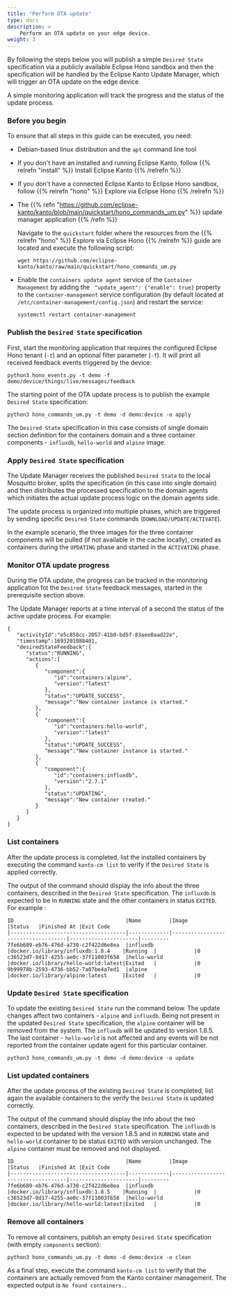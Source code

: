 ```yaml
---
title: "Perform OTA update"
type: docs
description: >
    Perform an OTA update on your edge device.
weight: 3
---
```


By following the steps below you will publish a simple `Desired State` specification via a publicly available Eclipse Hono sandbox and then the specification will be handled by the Eclipse Kanto Update Manager, which will trigger an OTA update on
the edge device.

A simple monitoring application will track the progress and the status of the update process.
### Before you begin

To ensure that all steps in this guide can be executed, you need:

* Debian-based linux distribution and the `apt` command line tool

* If you don't have an installed and running Eclipse Kanto, follow {{% relrefn "install" %}} Install Eclipse Kanto {{% /relrefn %}}

* If you don't have a connected Eclipse Kanto to Eclipse Hono sandbox,
  follow {{% relrefn "hono" %}} Explore via Eclipse Hono {{% /relrefn %}}

* The {{% refn "https://github.com/eclipse-kanto/kanto/blob/main/quickstart/hono_commands_um.py" %}}
  update manager application {{% /refn %}}

  Navigate to the `quickstart` folder where the resources from the {{% relrefn "hono" %}} Explore via Eclipse Hono {{% /relrefn %}}
  guide are located and execute the following script:

  ```shell
  wget https://github.com/eclipse-kanto/kanto/raw/main/quickstart/hono_commands_um.py

* Enable the `containers update agent` service of the `Container Management` by adding the ` "update_agent": {"enable": true}` property to the `container-management` service configuration (by default located at `/etc/container-management/config.json`)
  and restart the service: 
  ```shell
  systemctl restart container-management
  ```

### Publish the `Desired State` specification

First, start the monitoring application that requires the configured Eclipse Hono tenant (`-t`) and an optional filter parameter (`-f`). It will print all
received feedback events triggered by the device:

```shell
python3 hono_events.py -t demo -f demo/device/things/live/messages/feedback
```

The starting point of the OTA update process is to publish the example `Desired State` specification:
```shell
python3 hono_commands_um.py -t demo -d demo:device -o apply
```

The `Desired State` specification in this case consists of single domain section definition for the containers domain and a three container components - `influxdb`, `hello-world` and `alpine` image.

### Apply `Desired State` specification

The Update Manager receives the published `Desired State` to the local Mosquitto broker, splits the specification (in this case into single domain) and then
distributes the processed specification to the domain agents which initiates the actual update process logic on the domain agents side.

The update process is organized into multiple phases, which are triggered by sending specific `Desired State` commands (`DOWNLOAD/UPDATE/ACTIVATE`).

In the example scenario, the three images for the three container components will be pulled (if not available in the cache locally), created as containers during the `UPDATING` phase and
started in the `ACTIVATING` phase.

### Monitor OTA update progress

During the OTA update, the progress can be tracked in the monitoring application fot the `Desired State` feedback messages, started in the prerequisite section above.

The Update Manager reports at a time interval of a second the status of the active update process. For example:
```
{
   "activityId":"e5c858cc-2057-41b0-bd5f-83aee0aad22e",
   "timestamp":1693201088401,
   "desiredStateFeedback":{
      "status":"RUNNING",
      "actions":[
         {
            "component":{
               "id":"containers:alpine",
               "version":"latest"
            },
            "status":"UPDATE_SUCCESS",
            "message":"New container instance is started."
         },
         {
            "component":{
               "id":"containers:hello-world",
               "version":"latest"
            },
            "status":"UPDATE_SUCCESS",
            "message":"New container instance is started."
         },
         {
            "component":{
               "id":"containers:influxdb",
               "version":"2.7.1"
            },
            "status":"UPDATING",
            "message":"New container created."
         }
      ]
   }
}
```

### List containers

After the update process is completed, list the installed containers by executing the command `kanto-cm list` to verify if the `Desired State` is applied correctly.

The output of the command should display the info about the three containers, described in the `Desired State` specification. The `influxdb` is expected to be in `RUNNING` state and
the other containers in status `EXITED`. For example :
```
ID                                    |Name         |Image                               |Status   |Finished At |Exit Code
|-------------------------------------|-------------|------------------------------------|----------------------|---------
7fe6b689-eb76-476d-a730-c2f422d6e8ea  |influxdb     |docker.io/library/influxdb:1.8.4    |Running  |            |0
c36523d7-8d17-4255-ae0c-37f11003f658  |hello-world  |docker.io/library/hello-world:latest|Exited   |            |0
9b99978b-2593-4736-bb52-7a07be4a7ed1  |alpine       |docker.io/library/alpine:latest     |Exited   |            |0
```

### Update `Desired State` specification

To update the existing `Desired State` run the command below. The update changes affect two containers - `alpine` and `influxdb`. Being not present in the updated `Desired State` specification, the `alpine` container will be removed from the system. The `influxdb` will be updated to version 1.8.5. The last container - `hello-world` is not affected and any events will be not reported from the container update agent for this particular container.

```shell
python3 hono_commands_um.py -t demo -d demo:device -o update
```

### List updated containers

After the update process of the existing `Desired State` is completed, list again the available containers to the verify the `Desired State` is updated correctly.

The output of the command should display the info about the two containers, described in the `Desired State` specification. The `influxdb` is expected to be updated with the version 1.8.5 and in `RUNNING` state and `hello-world` container to be status `EXITED` with version unchanged. The `alpine` container must be removed and not displayed.
```
ID                                    |Name         |Image                               |Status   |Finished At |Exit Code
|-------------------------------------|-------------|------------------------------------|----------------------|---------
7fe6b689-eb76-476d-a730-c2f422d6e8ea  |influxdb     |docker.io/library/influxdb:1.8.5    |Running  |            |0
c36523d7-8d17-4255-ae0c-37f11003f658  |hello-world  |docker.io/library/hello-world:latest|Exited   |            |0
```

### Remove all containers

To remove all containers, publish an empty `Desired State` specification (with empty `components` section):
```shell
python3 hono_commands_um.py -t demo -d demo:device -o clean
```

As a final step, execute the command `kanto-cm list` to verify that the containers are actually removed from the Kanto container management.
The expected output is `No found containers.`.